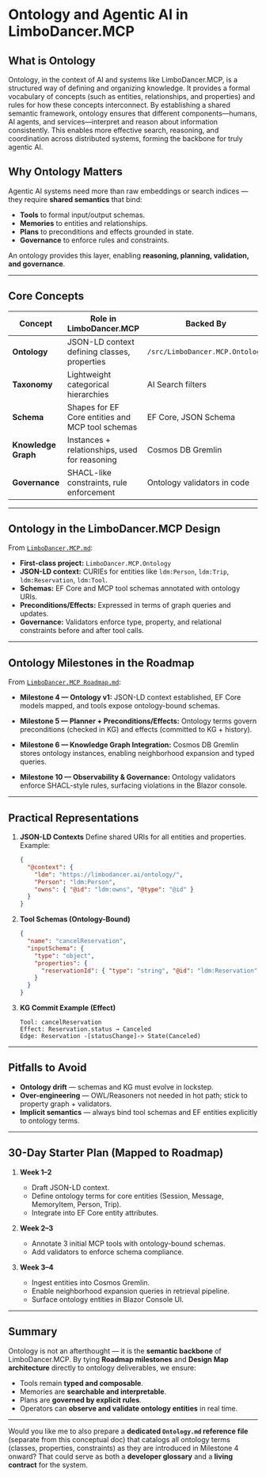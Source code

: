
# Ontology and Agentic AI in LimboDancer.MCP

## What is Ontology

Ontology, in the context of AI and systems like LimboDancer.MCP, is a structured way of defining and organizing knowledge. It provides a formal vocabulary of concepts (such as entities, relationships, and properties) and rules for how these concepts interconnect. By establishing a shared semantic framework, ontology ensures that different components—humans, AI agents, and services—interpret and reason about information consistently. This enables more effective search, reasoning, and coordination across distributed systems, forming the backbone for truly agentic AI.

## Why Ontology Matters

Agentic AI systems need more than raw embeddings or search indices — they require **shared semantics** that bind:

* **Tools** to formal input/output schemas.
* **Memories** to entities and relationships.
* **Plans** to preconditions and effects grounded in state.
* **Governance** to enforce rules and constraints.

An ontology provides this layer, enabling **reasoning, planning, validation, and governance**.

---

## Core Concepts

| Concept             | Role in LimboDancer.MCP                          | Backed By                       |
| ------------------- | ------------------------------------------------ | ------------------------------- |
| **Ontology**        | JSON-LD context defining classes, properties     | `/src/LimboDancer.MCP.Ontology` |
| **Taxonomy**        | Lightweight categorical hierarchies              | AI Search filters               |
| **Schema**          | Shapes for EF Core entities and MCP tool schemas | EF Core, JSON Schema            |
| **Knowledge Graph** | Instances + relationships, used for reasoning    | Cosmos DB Gremlin               |
| **Governance**      | SHACL-like constraints, rule enforcement         | Ontology validators in code     |

---

## Ontology in the LimboDancer.MCP Design

From [`LimboDancer.MCP.md`](./LimboDancer.MCP.md):

* **First-class project:** `LimboDancer.MCP.Ontology`
* **JSON-LD context:** CURIEs for entities like `ldm:Person`, `ldm:Trip`, `ldm:Reservation`, `ldm:Tool`.
* **Schemas:** EF Core and MCP tool schemas annotated with ontology URIs.
* **Preconditions/Effects:** Expressed in terms of graph queries and updates.
* **Governance:** Validators enforce type, property, and relational constraints before and after tool calls.

---

## Ontology Milestones in the Roadmap

From [`LimboDancer.MCP Roadmap.md`](./LimboDancer.MCP%20Roadmap.md):

* **Milestone 4 — Ontology v1:**
  JSON-LD context established, EF Core models mapped, and tools expose ontology-bound schemas.

* **Milestone 5 — Planner + Preconditions/Effects:**
  Ontology terms govern preconditions (checked in KG) and effects (committed to KG + history).

* **Milestone 6 — Knowledge Graph Integration:**
  Cosmos DB Gremlin stores ontology instances, enabling neighborhood expansion and typed queries.

* **Milestone 10 — Observability & Governance:**
  Ontology validators enforce SHACL-style rules, surfacing violations in the Blazor console.

---

## Practical Representations

1. **JSON-LD Contexts**
   Define shared URIs for all entities and properties. Example:

   ```json
   {
     "@context": {
       "ldm": "https://limbodancer.ai/ontology/",
       "Person": "ldm:Person",
       "owns": { "@id": "ldm:owns", "@type": "@id" }
     }
   }
   ```

2. **Tool Schemas (Ontology-Bound)**

   ```json
   {
     "name": "cancelReservation",
     "inputSchema": {
       "type": "object",
       "properties": {
         "reservationId": { "type": "string", "@id": "ldm:Reservation" }
       }
     }
   }
   ```

3. **KG Commit Example (Effect)**

   ```
   Tool: cancelReservation
   Effect: Reservation.status → Canceled
   Edge: Reservation -[statusChange]-> State(Canceled)
   ```

---

## Pitfalls to Avoid

* **Ontology drift** — schemas and KG must evolve in lockstep.
* **Over-engineering** — OWL/Reasoners not needed in hot path; stick to property graph + validators.
* **Implicit semantics** — always bind tool schemas and EF entities explicitly to ontology terms.

---

## 30-Day Starter Plan (Mapped to Roadmap)

1. **Week 1–2**

   * Draft JSON-LD context.
   * Define ontology terms for core entities (Session, Message, MemoryItem, Person, Trip).
   * Integrate into EF Core entity attributes.

2. **Week 2–3**

   * Annotate 3 initial MCP tools with ontology-bound schemas.
   * Add validators to enforce schema compliance.

3. **Week 3–4**

   * Ingest entities into Cosmos Gremlin.
   * Enable neighborhood expansion queries in retrieval pipeline.
   * Surface ontology entities in Blazor Console UI.

---

## Summary

Ontology is not an afterthought — it is the **semantic backbone** of LimboDancer.MCP.
By tying **Roadmap milestones** and **Design Map architecture** directly to ontology deliverables, we ensure:

* Tools remain **typed and composable**.
* Memories are **searchable and interpretable**.
* Plans are **governed by explicit rules**.
* Operators can **observe and validate ontology entities** in real time.

---

Would you like me to also prepare a **dedicated `Ontology.md` reference file** (separate from this conceptual doc) that catalogs all ontology terms (classes, properties, constraints) as they are introduced in Milestone 4 onward? That could serve as both a **developer glossary** and a **living contract** for the system.
